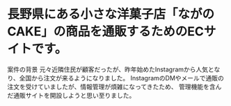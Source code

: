 # 長野県にある小さな洋菓子店「ながのCAKE」の商品を通販するためのECサイトです。

案件の背景
元々近隣住民が顧客だったが、昨年始めたInstagramから人気となり、全国から注文が来るようになりました。 InstagramのDMやメールで通販の注文を受けていましたが、情報管理が煩雑になってきたため、 管理機能を含んだ通販サイトを開設しようと思い至りました。
